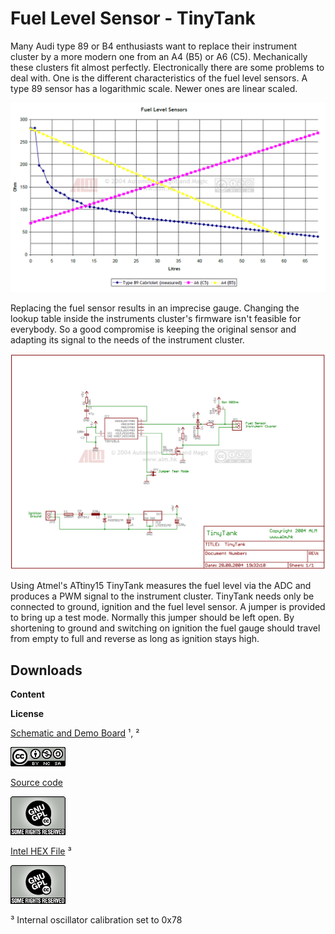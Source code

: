 Fuel Level Sensor - TinyTank
============================

Many Audi type 89 or B4 enthusiasts want to replace their instrument cluster by a more modern one from an A4 (B5) or A6 (C5). Mechanically these clusters fit almost perfectly. Electronically there are some problems to deal with. One is the different characteristics of the fuel level sensors. A type 89 sensor has a logarithmic scale. Newer ones are linear scaled.  
  
![Fuel Level Sensors](pics/FuelLevelSensorsCorrected.png)
  
Replacing the fuel sensor results in an imprecise gauge. Changing the lookup table inside the instruments cluster's firmware isn't feasible for everybody. So a good compromise is keeping the original sensor and adapting its signal to the needs of the instrument cluster.  
  
![TinyTank Schematic](pics/TinyTankSchematic.png)
  
Using Atmel's ATtiny15 TinyTank measures the fuel level via the ADC and produces a PWM signal to the instrument cluster. TinyTank needs only be connected to ground, ignition and the fuel level sensor. A jumper is provided to bring up a test mode. Normally this jumper should be left open. By shortening to ground and switching on ignition the fuel gauge should travel from empty to full and reverse as long as ignition stays high.  
  

Downloads
---------

**Content**

**License**

[Schematic and Demo Board](downloads/TinyTankSchematic.zip) ¹, ²

 [![Creative Commons License](pics/cc-license.png)](https://creativecommons.org/licenses/by-nc-sa/3.0/hk/) 

[Source code](downloads/TinyTank.zip)

 [![Creative Commons License](pics/GNU_GPL_License.png)](https://www.gnu.org/licenses/old-licenses/gpl-2.0.en.html) 

[Intel HEX File](downloads/TinyTank.hex) ³

 [![Creative Commons License](pics/GNU_GPL_License.png)](https://www.gnu.org/licenses/old-licenses/gpl-2.0.en.html) 


³ Internal oscillator calibration set to 0x78 

